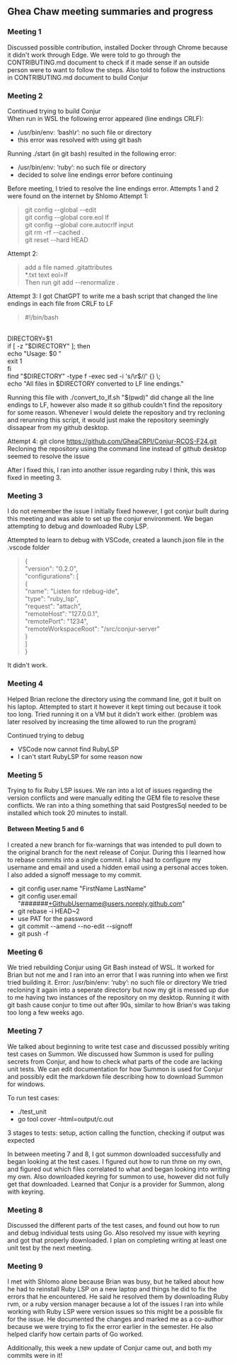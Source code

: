 ## Ghea Chaw meeting summaries and progress

### Meeting 1
Discussed possible contribution, installed Docker through Chrome because it didn't work through Edge. We were told to go through the CONTRIBUTING.md document to check if it made sense if an outside person were to want to follow the steps. Also told to follow the instructions in CONTRIBUTING.md document to build Conjur

### Meeting 2
Continued trying to build Conjur<br>
When run in WSL the following error appeared (line endings CRLF):
- /usr/bin/env: ‘bash\r’: no such file or directory
- this error was resolved with using git bash

Running ./start (in git bash) resulted in the following error:
- /usr/bin/env: ‘ruby’: no such file or directory
- decided to solve line endings error before continuing

Before meeting, I tried to resolve the line endings error. Attempts 1 and 2 were found on the internet by Shlomo
Attempt 1:
>git config --global --edit <br>
git config --global core.eol lf <br>
git config --global core.autocrlf input<br>
git rm -rf --cached .<br>
git reset --hard HEAD<br>

Attempt 2: 
>add a file named .gitattributes <br>
*.txt text eol=lf <br>
Then run git add --renormalize .

Attempt 3: I got ChatGPT to write me a bash script that changed the line endings in each file from CRLF to LF
>#!/bin/bash
<br>
DIRECTORY=$1<br>
if [ -z "$DIRECTORY" ]; then<br>
  echo "Usage: $0 <directory>"<br>
  exit 1<br>
fi<br>
find "$DIRECTORY" -type f -exec sed -i 's/\r$//' {} \;<br>
echo "All files in $DIRECTORY converted to LF line endings."<br>

Running this file with ./convert_to_lf.sh "$(pwd)" did change all the line endings to LF, however also made it so github couldn't find the repository for some reason. Whenever I would delete the repository and try recloning and rerunning this script, it would just make the repository seemingly dissapear from my github desktop.

Attempt 4: git clone https://github.com/GheaCRPI/Conjur-RCOS-F24.git
Recloning the repository using the command line instead of github desktop seemed to resolve the issue

After I fixed this, I ran into another issue regarding ruby I think, this was fixed in meeting 3.

### Meeting 3
I do not remember the issue I initially fixed however, I got conjur built during this meeting and was able to set up the conjur environment. We began attempting to debug and downloaded Ruby LSP.

Attempted to learn to debug with VSCode, created a launch.json file in the .vscode folder 
> {<br>
    "version": "0.2.0",<br>
    "configurations": [<br>
        {<br>
            "name": "Listen for rdebug-ide",<br>
            "type": "ruby_lsp",<br>
            "request": "attach",<br>
            "remoteHost": "127.0.0.1",<br>
            "remotePort": "1234",<br>
            "remoteWorkspaceRoot": "/src/conjur-server"<br>
        }<br>
    ]<br>
}

It didn't work.

### Meeting 4
Helped Brian reclone the directory using the command line, got it built on his laptop. Attempted to start it however it kept timing out because it took too long. Tried running it on a VM but it didn't work either. (problem was later resolved by increasing the time allowed to run the program)

Continued trying to debug
- VSCode now cannot find RubyLSP
- I can't start RubyLSP for some reason now

### Meeting 5
Trying to fix Ruby LSP issues. We ran into a lot of issues regarding the version conflicts and were manually editing the GEM file to resolve these conflicts. We ran into a thing something that said PostgresSql  needed to be installed which took 20 minutes to install.

#### Between Meeting 5 and 6
I created a new branch for fix-warnings that was intended to pull down to the original branch for the next release of Conjur. During this I learned how to rebase commits into a single commit. I also had to configure my username and email and used a hidden email using a personal acces token. I also added a signoff message to my commit. 
- git config user.name "FirstName LastName"
- git config user.email "#######+GithubUsername@users.noreply.github.com"
- git rebase -i HEAD~2
- use PAT for the password
- git commit --amend --no-edit --signoff
- git push -f

### Meeting 6
We tried rebuilding Conjur using Git Bash instead of WSL. It worked for Brian but not me and I ran into an error that I was running into when we first tried building it. 
Error: /usr/bin/env: ‘ruby’: no such file or directory
We tried recloning it again into a seperate directory but now my git is messed up due to me having two instances of the repository on my desktop.
Running it with git bash cause conjur to time out after 90s, similar to how Brian's was taking too long a few weeks ago.

### Meeting 7
We talked about beginning to write test case and discussed possibly writing test cases on Summon. We discussed how Summon is used for pulling secrets from Conjur, and how to check what parts of the code are lacking unit tests. We can edit documentation for how Summon is used for Conjur and possibly edit the markdown file describing how to download Summon for windows. 

To run test cases:
- ./test_unit
- go tool cover -html=output/c.out

3 stages to tests: setup, action calling the function, checking if output was expected

In between meeting 7 and 8, I got summon downloaded successfully and began looking at the test cases. I figured out how to run thme on my own, and figured out which files correlated to what and began looking into writing my own. Also downloaded keyring for summon to use, however did not fully get that downloaded. Learned that Conjur is a provider for Summon, along with keyring.

### Meeting 8
Discussed the different parts of the test cases, and found out how to run and debug individual tests using Go. Also resolved my issue with keyring and got that properly downloaded. I plan on completing writing at least one unit test by the next meeting.

### Meeting 9
I met with Shlomo alone because Brian was busy, but he talked about how he had to reinstall Ruby LSP on a new laptop and things he did to fix the errors that he encountered. He said he resolved them by downloading Ruby rvm, or a ruby version manager because a lot of the issues I ran into while working with Ruby LSP were version issues so this might be a possible fix for the issue. He documented the changes and marked me as a co-author because we were trying to fix the error earlier in the semester. He also helped clarify how certain parts of Go worked. 

Additionally, this week a new update of Conjur came out, and both my commits were in it!
